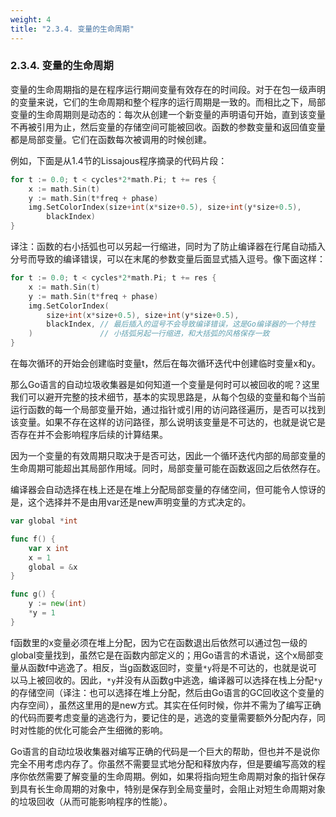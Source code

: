 ```yaml
---
weight: 4
title: "2.3.4. 变量的生命周期"
---
```


### 2.3.4. 变量的生命周期

变量的生命周期指的是在程序运行期间变量有效存在的时间段。对于在包一级声明的变量来说，它们的生命周期和整个程序的运行周期是一致的。而相比之下，局部变量的生命周期则是动态的：每次从创建一个新变量的声明语句开始，直到该变量不再被引用为止，然后变量的存储空间可能被回收。函数的参数变量和返回值变量都是局部变量。它们在函数每次被调用的时候创建。

例如，下面是从1.4节的Lissajous程序摘录的代码片段：

```Go
for t := 0.0; t < cycles*2*math.Pi; t += res {
	x := math.Sin(t)
	y := math.Sin(t*freq + phase)
	img.SetColorIndex(size+int(x*size+0.5), size+int(y*size+0.5),
		blackIndex)
}
```

译注：函数的右小括弧也可以另起一行缩进，同时为了防止编译器在行尾自动插入分号而导致的编译错误，可以在末尾的参数变量后面显式插入逗号。像下面这样：

```Go
for t := 0.0; t < cycles*2*math.Pi; t += res {
	x := math.Sin(t)
	y := math.Sin(t*freq + phase)
	img.SetColorIndex(
		size+int(x*size+0.5), size+int(y*size+0.5),
		blackIndex, // 最后插入的逗号不会导致编译错误，这是Go编译器的一个特性
	)               // 小括弧另起一行缩进，和大括弧的风格保存一致
}
```

在每次循环的开始会创建临时变量t，然后在每次循环迭代中创建临时变量x和y。

那么Go语言的自动垃圾收集器是如何知道一个变量是何时可以被回收的呢？这里我们可以避开完整的技术细节，基本的实现思路是，从每个包级的变量和每个当前运行函数的每一个局部变量开始，通过指针或引用的访问路径遍历，是否可以找到该变量。如果不存在这样的访问路径，那么说明该变量是不可达的，也就是说它是否存在并不会影响程序后续的计算结果。

因为一个变量的有效周期只取决于是否可达，因此一个循环迭代内部的局部变量的生命周期可能超出其局部作用域。同时，局部变量可能在函数返回之后依然存在。

编译器会自动选择在栈上还是在堆上分配局部变量的存储空间，但可能令人惊讶的是，这个选择并不是由用var还是new声明变量的方式决定的。

```Go
var global *int

func f() {
	var x int
	x = 1
	global = &x
}

func g() {
	y := new(int)
	*y = 1
}
```

f函数里的x变量必须在堆上分配，因为它在函数退出后依然可以通过包一级的global变量找到，虽然它是在函数内部定义的；用Go语言的术语说，这个x局部变量从函数f中逃逸了。相反，当g函数返回时，变量`*y`将是不可达的，也就是说可以马上被回收的。因此，`*y`并没有从函数g中逃逸，编译器可以选择在栈上分配`*y`的存储空间（译注：也可以选择在堆上分配，然后由Go语言的GC回收这个变量的内存空间），虽然这里用的是new方式。其实在任何时候，你并不需为了编写正确的代码而要考虑变量的逃逸行为，要记住的是，逃逸的变量需要额外分配内存，同时对性能的优化可能会产生细微的影响。

Go语言的自动垃圾收集器对编写正确的代码是一个巨大的帮助，但也并不是说你完全不用考虑内存了。你虽然不需要显式地分配和释放内存，但是要编写高效的程序你依然需要了解变量的生命周期。例如，如果将指向短生命周期对象的指针保存到具有长生命周期的对象中，特别是保存到全局变量时，会阻止对短生命周期对象的垃圾回收（从而可能影响程序的性能）。
